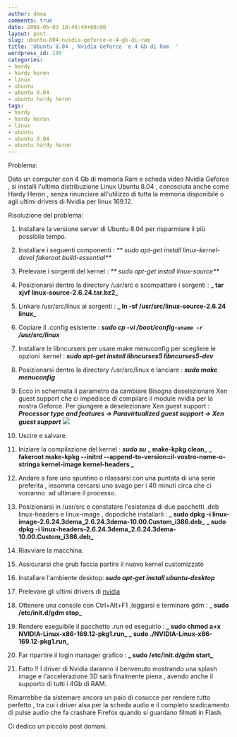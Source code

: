 ```yaml
---
author: dema
comments: true
date: 2008-05-03 18:44:49+00:00
layout: post
slug: ubuntu-804-nvidia-geforce-e-4-gb-di-ram
title: 'Ubuntu 8.04 , Nvidia Geforce  e 4 Gb di Ram  '
wordpress_id: 195
categories:
- hardy
- hardy heron
- linux
- ubuntu
- ubuntu 8.04
- ubuntu hardy heron
tags:
- hardy
- hardy heron
- linux
- ubuntu
- ubuntu 8.04
- ubuntu hardy heron
---
```


Problema:

Dato un computer con 4 Gb di memoria Ram e scheda video Nvidia Geforce , si installi l'ultima distribuzione Linux Ubuntu 8.04 , conosciuta anche come Hardy Heron , senza rinunciare all'utilizzo di tutta la memoria disponibile o agli ultimi drivers di Nvidia per linux 169.12.

Risoluzione del problema:



	
  1. Installare la versione server di Ubuntu 8.04 per risparmiare il più possibile tempo.

	
  2. Installare i seguenti componenti :
_** sudo apt-get install linux-kernel-devel fakeroot build-essential**_

	
  3. Prelevare i sorgenti del kernel :
_** sudo apt-get install linux-source**_

	
  4. Posizionarsi dentro la directory /usr/src e scompattare i sorgenti :
**_ tar xjvf linux-source-2.6.24.tar.bz2_**

	
  5. Linkare /usr/src/linux ai sorgenti :
**_ ln -sf /usr/src/linux-source-2.6.24 linux_**

	
  6. Copiare il .config esistente :
**_sudo cp -vi /boot/config-`uname -r` /usr/src/linux_**

	
  7. Installare le libncursers per usare make menuconfig per scegliere le opzioni  kernel :
**_sudo apt-get install libncurses5 libncurses5-dev_**

	
  8. Posizionarsi dentro la directory /usr/src/linux e lanciare :
**_sudo make menuconfig_**

	
  9. Ecco in schermata il parametro da cambiare
Bisogna deselezionare Xen guest support che ci impedisce di compilare il module nvidia per la nostra Geforce. Per giungere a deselezionare Xen guest support : **_Processor type and features -> Paravirtualized guest support -> Xen guest support_**
[![](http://dema.tv/wp-content/uploads/2008/05/makemenuconfig1.png)](http://dema.tv/wp-content/uploads/2008/05/makemenuconfig1.png)

	
  10. Uscire e salvare.

	
  11. Iniziare la compilazione del kernel :
**_sudo su_**
**_ make-kpkg clean_**
**_ fakeroot make-kpkg --initrd --append-to-version=il-vostro-nome-o-stringa kernel-image kernel-headers _**

	
  12. Andare a fare uno spuntino o rilassarsi con una puntata di una serie preferita , insomma cercarsi uno svago per i 40 minuti circa che ci vorranno  ad ultimare il processo.

	
  13. Posizionarsi in /usr/src e constatare l'esistenza di due pacchetti .deb  linux-headers e linux-image , dopodichè installarli :
**_ sudo dpkg -i linux-image-2.6.24.3dema_2.6.24.3dema-10.00.Custom_i386.deb_**
**_ sudo dpkg -i linux-headers-2.6.24.3dema_2.6.24.3dema-10.00.Custom_i386.deb_**

	
  14. Riavviare la macchina.

	
  15. Assicurarsi che grub faccia partire il nuovo kernel customizzato

	
  16. Installare l'ambiente desktop:
**_sudo apt-get install ubuntu-desktop_**

	
  17. Prelevare gli ultimi drivers di [nvidia ](http://www.nvidia.com/object/unix.html)

	
  18. Ottenere una console con Ctrl+Alt+F1 ,loggarsi e terminare gdm :
**_ sudo /etc/init.d/gdm stop_**

	
  19. Rendere eseguibile il pacchetto .run ed eseguirlo :
**_ sudo chmod a+x NVIDIA-Linux-x86-169.12-pkg1.run_**
**_ sudo ./NVIDIA-Linux-x86-169.12-pkg1.run_**

	
  20. Far ripartire il login manager grafico :
**_ sudo /etc/init.d/gdm start_**

	
  21. Fatto !! I driver di Nvidia daranno il benvenuto mostrando una splash image e l'accelerazione 3D sarà finalmente piena , avendo anche il supporto di tutti i 4Gb di RAM.


Rimarrebbe da sistemare ancora un paio di cosucce per rendere tutto perfetto , tra cui i driver alsa per la scheda audio e il completo sradicamento di pulse audio che fa crashare Firefox quando si guardano filmati in Flash.

Ci dedico un piccolo post domani.
